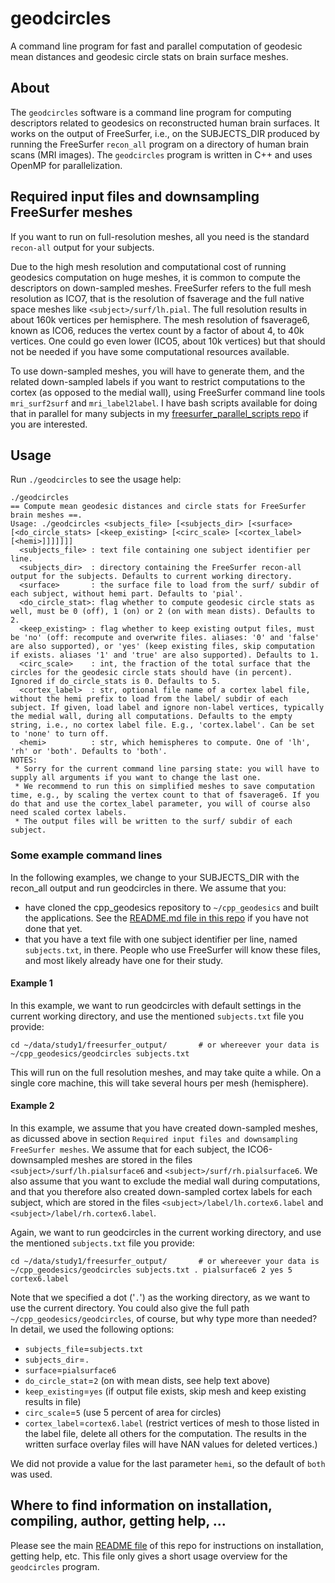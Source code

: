 # geodcircles

A command line program for fast and parallel computation of geodesic mean distances and geodesic circle stats on brain surface meshes.


## About

The `geodcircles` software is a command line program for computing descriptors related to geodesics on reconstructed human brain surfaces. It works on the output of FreeSurfer, i.e., on the SUBJECTS_DIR produced by running the FreeSurfer `recon_all` program on a directory of human brain scans (MRI images). The `geodcircles` program is written in C++ and uses OpenMP for parallelization.


## Required input files and downsampling FreeSurfer meshes

If you want to run on full-resolution meshes, all you need is the standard `recon-all` output for your subjects.

Due to the high mesh resolution and computational cost of running geodesics computation on huge meshes, it is common to compute the descriptors on down-sampled meshes. FreeSurfer refers to the full mesh resolution as ICO7, that is the resolution of fsaverage and the full native space meshes like `<subject>/surf/lh.pial`. The full resolution results in about 160k vertices per hemisphere. The mesh resolution of fsaverage6, known as ICO6, reduces the vertex count by a factor of about 4, to 40k vertices. One could go even lower (ICO5, about 10k  vertices) but that should not be needed if you have some computational resources available.

To use down-sampled meshes, you will have to generate them, and the related down-sampled labels if you want to restrict computations to the cortex (as opposed to the medial wall), using FreeSurfer command line tools `mri_surf2surf` and `mri_label2label`. I have bash scripts available for doing that in parallel for many subjects in my [freesurfer_parallel_scripts repo](https://github.com/dfsp-spirit/freesurfer_parallel_scripts/tree/main/tools) if you are interested.

## Usage

Run `./geodcircles` to see the usage help:

```
./geodcircles
== Compute mean geodesic distances and circle stats for FreeSurfer brain meshes ==.
Usage: ./geodcircles <subjects_file> [<subjects_dir> [<surface> [<do_circle_stats> [<keep_existing> [<circ_scale> [<cortex_label> [<hemi>]]]]]]]
  <subjects_file> : text file containing one subject identifier per line.
  <subjects_dir>  : directory containing the FreeSurfer recon-all output for the subjects. Defaults to current working directory.
  <surface>       : the surface file to load from the surf/ subdir of each subject, without hemi part. Defaults to 'pial'.
  <do_circle_stat>: flag whether to compute geodesic circle stats as well, must be 0 (off), 1 (on) or 2 (on with mean dists). Defaults to 2.
  <keep_existing> : flag whether to keep existing output files, must be 'no' (off: recompute and overwrite files. aliases: '0' and 'false' are also supported), or 'yes' (keep existing files, skip computation if exists. aliases '1' and 'true' are also supported). Defaults to 1.
  <circ_scale>    : int, the fraction of the total surface that the circles for the geodesic circle stats should have (in percent). Ignored if do_circle_stats is 0. Defaults to 5.
  <cortex_label>  : str, optional file name of a cortex label file, without the hemi prefix to load from the label/ subdir of each subject. If given, load label and ignore non-label vertices, typically the medial wall, during all computations. Defaults to the empty string, i.e., no cortex label file. E.g., 'cortex.label'. Can be set to 'none' to turn off.
  <hemi>          : str, which hemispheres to compute. One of 'lh', 'rh' or 'both'. Defaults to 'both'.
NOTES:
 * Sorry for the current command line parsing state: you will have to supply all arguments if you want to change the last one.
 * We recommend to run this on simplified meshes to save computation time, e.g., by scaling the vertex count to that of fsaverage6. If you do that and use the cortex_label parameter, you will of course also need scaled cortex labels.
 * The output files will be written to the surf/ subdir of each subject.
```

### Some example command lines

In the following examples, we change to your SUBJECTS_DIR with the recon_all output and run geodcircles in there. We assume that you:

* have cloned the cpp_geodesics repository to `~/cpp_geodesics` and built the applications. See the [README.md  file in this repo](./README.md) if you have not done that yet.
* that you have a text file with one subject identifier per line, named `subjects.txt`, in there. People who use FreeSurfer will know these files, and most likely already have one for their study.


#### Example 1

In this example, we want to run geodcircles with default settings in the current working directory, and use the mentioned `subjects.txt` file you provide:

```shell
cd ~/data/study1/freesurfer_output/       # or whereever your data is
~/cpp_geodesics/geodcircles subjects.txt
```

This will run on the full resolution meshes, and may take quite a while. On a single core machine, this will take several hours per mesh (hemisphere).

#### Example 2

In this example, we assume that you have created down-sampled meshes, as dicussed above in section `Required input files and downsampling FreeSurfer meshes`. We assume that for each subject, the ICO6-downsampled meshes are stored in the files `<subject>/surf/lh.pialsurface6` and `<subject>/surf/rh.pialsurface6`. We also assume that you want to exclude the medial wall during computations, and that you therefore also created down-sampled cortex labels for each subject, which are stored in the files `<subject>/label/lh.cortex6.label` and `<subject>/label/rh.cortex6.label`.

Again, we want to run geodcircles in the current working directory, and use the mentioned `subjects.txt` file you provide:

```shell
cd ~/data/study1/freesurfer_output/       # or whereever your data is
~/cpp_geodesics/geodcircles subjects.txt . pialsurface6 2 yes 5 cortex6.label
```

Note that we specified a dot ('`.`') as the working directory, as we want to use the current directory. You could also give the full path `~/cpp_geodesics/geodcircles`, of course, but why type more than needed? In detail, we used the following options:

* `subjects_file`=`subjects.txt`
* `subjects_dir`=`.`
* `surface`=`pialsurface6`
* `do_circle_stat`=`2` (on with mean dists, see help text above)
* `keep_existing`=`yes`  (if output file exists, skip mesh and keep existing results in file)
* `circ_scale`=`5`     (use 5 percent of area for circles)
* `cortex_label`=`cortex6.label`   (restrict vertices of mesh to those listed in the label file, delete all others for the computation. The results in the written surface overlay files will have NAN values for deleted vertices.)

We did not provide a value for the last parameter `hemi`, so the default of `both` was used.


## Where to find information on installation, compiling, author, getting help, ...

Please see the main [README file](./README.md) of this repo for instructions on installation, getting help, etc. This file only gives a short usage overview for the `geodcircles` program.

